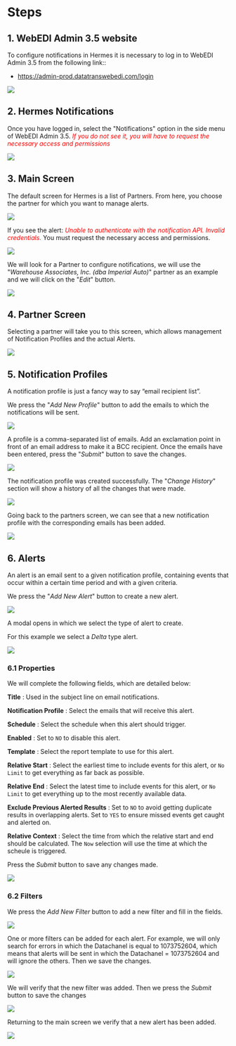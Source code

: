 # Steps

## 1. WebEDI Admin 3.5 website
To configure notifications in Hermes it is necessary to log in to WebEDI Admin 3.5 from the following link::
* <https://admin-prod.datatranswebedi.com/login>

![](/img/steps/webediadmin.png)


## 2. Hermes Notifications

Once you have logged in, select the "Notifications" option in the side menu of WebEDI Admin 3.5. <span style="color:red">_If you do not see it, you will have to request the necessary access and permissions_</span>

![](/img/steps/notifications_options.png)


## 3. Main Screen
The default screen for Hermes is a list of Partners.  From here, you choose the partner for which you want to manage alerts.

![](/img/steps/main_screen.png)

If you see the alert: <span style="color:red"> _Unable to authenticate with the notification API. Invalid credentials._</span> You must request the necessary access and permissions.

![](/img/steps/permission_error.png)

We will look for a Partner to configure notifications, we will use the "_Warehouse Associates, Inc. (dba Imperial Auto)_" partner as an example and we will click on the "_Edit_" button.

![](/img/steps/examplePartner.png)


## 4. Partner Screen
Selecting a partner will take you to this screen, which allows management of Notification Profiles and the actual Alerts.

![](/img/steps/partner_screen.png)

## 5. Notification Profiles
A notification profile is just a fancy way to say “email recipient list”.

We press the "_Add New Profile_" button to add the emails to which the notifications will be sent.

![](/img/steps/notification_profile.png)

A profile is a comma-separated list of emails. Add an exclamation point in front of an email address to make it a BCC recipient.
Once the emails have been entered, press the "_Submit_" button to save the changes.

![](/img/steps/create_notification_profile.png)

The notification profile was created successfully.
The "_Change History_" section will show a history of all the changes that were made.

![](/img/steps/success_profile.png)

Going back to the partners screen, we can see that a new notification profile with the corresponding emails has been added.

![](/img/steps/partner_screen2.png)

## 6. Alerts
An alert is an email sent to a given notification profile, containing events that occur within a certain time period and with a given criteria.

We press the "_Add New Alert_" button to create a new alert.

![](/img/steps/Alerts.png)

A modal opens in which we select the type of alert to create.

For this example we select a _Delta_ type alert.

![](/img/steps/alert_type.png)

### 6.1 Properties

We will complete the following fields, which are detailed below:

**Title** : Used in the subject line on email notifications.

**Notification Profile** : Select the emails that will receive this alert.

**Schedule** : Select the schedule when this alert should trigger.

**Enabled** : Set to `NO` to disable this alert.

**Template** : Select the report template to use for this alert.

**Relative Start** : Select the earliest time to include events for this alert, or `No Limit` to get everything as far back as possible.

**Relative End** : Select the latest time to include events for this alert, or `No Limit` to get everything up to the most recently available data.

**Exclude Previous Alerted Results** : Set to `NO` to avoid getting duplicate results in overlapping alerts.  Set to `YES` to ensure missed events get caught and alerted on.

**Relative Context** : Select the time from which the relative start and end should be calculated. The `Now` selection will use the time at which the scheule is triggered.

Press the _Submit_ button to save any changes made.

![](/img/steps/alert_submit.png)

### 6.2 Filters

We press the _Add New Filter_ button to add a new filter and fill in the fields.

![](/img/steps/filters.png)

One or more filters can be added for each alert. For example, we will only search for errors in which the Datachanel is equal to 1073752604, which means that alerts will be sent in which the Datachanel = 1073752604 and will ignore the others. Then we save the changes.

![](/img/steps/add_filter.png)

We will verify that the new filter was added. Then we press the _Submit_ button to save the changes

![](/img/steps/save_changes.png)

Returning to the main screen we verify that a new alert has been added.

![](/img/steps/new_alert.png)

